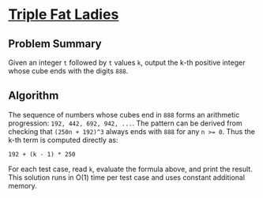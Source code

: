 # [Triple Fat Ladies](https://www.spoj.com/problems/EIGHTS/)

## Problem Summary
Given an integer `t` followed by `t` values `k`, output the k-th positive integer whose cube ends with the digits `888`.

## Algorithm
The sequence of numbers whose cubes end in `888` forms an arithmetic progression: `192, 442, 692, 942, ...`.
The pattern can be derived from checking that `(250n + 192)^3` always ends with `888` for any `n >= 0`.
Thus the k-th term is computed directly as:

```
192 + (k - 1) * 250
```

For each test case, read `k`, evaluate the formula above, and print the result.
This solution runs in O(1) time per test case and uses constant additional memory.
